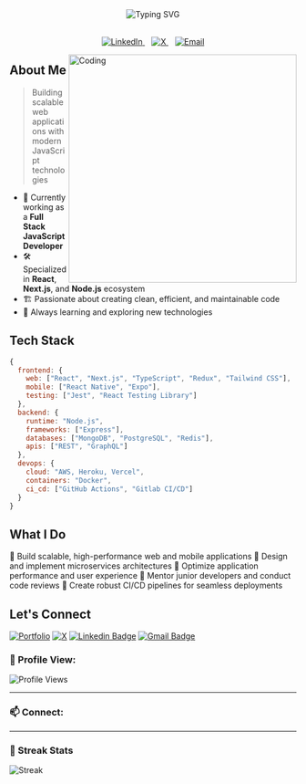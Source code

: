 <div align="center">
  <img src="https://readme-typing-svg.demolab.com?font=Fira+Code&size=28&duration=3000&pause=1000&color=6F8EE8&center=true&vCenter=true&width=800&lines=Hey+there%2C+I'm+Dushyant+Khandelwal+%F0%9F%91%8B;Full+Stack+JavaScript+Developer" alt="Typing SVG" />
</div>

<br/>

<p align="center">
  <a href="https://linkedin.com/in/hemanshu-upadhyay-41957b1a8">
    <img src="https://img.shields.io/badge/LinkedIn-0077B5?style=for-the-badge&logo=linkedin&logoColor=white" alt="LinkedIn"/>
  </a>&nbsp;&nbsp;
  <a href="https://x.com/dushyant4665">
    <img src="https://img.shields.io/badge/X-000000?style=for-the-badge&logo=x&logoColor=white" alt="X"/>
  </a>&nbsp;&nbsp;
  <a href="mailto:dushyantkhandelwal4665@gmail.com">
    <img src="https://img.shields.io/badge/Email-808080?style=for-the-badge&logo=gmail&logoColor=white" alt="Email"/>
  </a>
</p>
<img align="right" alt="Coding" width="400" src="https://user-images.githubusercontent.com/74038190/229223263-cf2e4b07-2615-4f87-9c38-e37600f8381a.gif">

## About Me

> Building scalable web applications with modern JavaScript technologies

- 🔭 Currently working as a **Full Stack JavaScript Developer**
- 🛠️ Specialized in **React**, **Next.js**, and **Node.js** ecosystem
- 🏗️ Passionate about creating clean, efficient, and maintainable code
- 🌱 Always learning and exploring new technologies

## Tech Stack

```javascript
{
  frontend: {
    web: ["React", "Next.js", "TypeScript", "Redux", "Tailwind CSS"],
    mobile: ["React Native", "Expo"],
    testing: ["Jest", "React Testing Library"]
  },
  backend: {
    runtime: "Node.js",
    frameworks: ["Express"],
    databases: ["MongoDB", "PostgreSQL", "Redis"],
    apis: ["REST", "GraphQL"]
  },
  devops: {
    cloud: "AWS, Heroku, Vercel",
    containers: "Docker",
    ci_cd: ["GitHub Actions", "Gitlab CI/CD"]
  }
}
```

## What I Do

🎯 Build scalable, high-performance web and mobile applications
🔄 Design and implement microservices architectures
🚀 Optimize application performance and user experience
👥 Mentor junior developers and conduct code reviews
🔧 Create robust CI/CD pipelines for seamless deployments


## Let's Connect

[![Portfolio](https://img.shields.io/badge/-Portfolio-24292e?style=flat-square&logo=google-chrome&logoColor=white&link=https://dushyantkhandelwal.in)](https://dushyantkhandelwal.in)
[![X](https://img.shields.io/badge/-X-1DA1F2?style=flat-square&logo=x&logoColor=white&link=https://x.com/dushyant4665)](https://x.com/dushyant4665)
[![Linkedin Badge](https://img.shields.io/badge/-Dushyant_Khandelwal-blue?style=flat-square&logo=Linkedin&logoColor=white&link=https://www.linkedin.com/in/dushyant-khandelwal-516319221/)](https://www.linkedin.com/in/dushyant-khandelwal-516319221/)
[![Gmail Badge](https://img.shields.io/badge/-dushyant.email@gmail.com-c14438?style=flat-square&logo=Gmail&logoColor=white&link=mailto:dushyantkhandelwal4665@gmail.com)](mailto:dushyant.email@gmail.com)

### 👀 Profile View:
![Profile Views](https://komarev.com/ghpvc/?username=dushyant4665&color=brightgreen&style=flat-square)

---

### 📫 Connect:

---

### 🎉 Streak Stats
![Streak](https://github-readme-streak-stats.herokuapp.com/?user=dushyant4665&theme=white)


